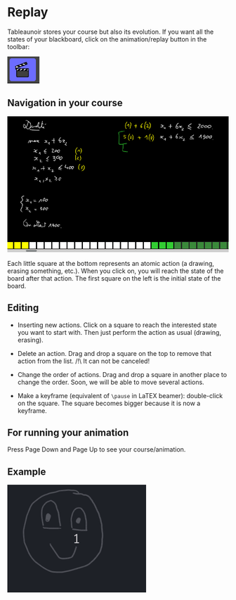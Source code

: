 # Replay

Tableaunoir stores your course but also its evolution. If you want all the states of your blackboard, click on the animation/replay button in the toolbar:

![buttonReplay](img/buttonReplay.png)


## Navigation in your course

![buttonReplay](img/screenshotAnimationMode.png)


Each little square at the bottom represents an atomic action (a drawing, erasing something, etc.). When you click on, you will reach the state of the board after that action. The first square on the left is the initial state of the board.


## Editing

- Inserting new actions. Click on a square to reach the interested state you want to start with. Then just perform the action as usual (drawing, erasing).

- Delete an action. Drag and drop a square on the top to remove that action from the list. /!\ It can not be canceled!

- Change the order of actions. Drag and drop a square in another place to change the order. Soon, we will be able to move several actions.

- Make a keyframe (equivalent of `\pause` in LaTEX beamer): double-click on the square. The square becomes bigger because it is now a keyframe.


## For running your animation

Press Page Down and Page Up to see your course/animation.

## Example

![buttonReplay](img/myfirstanimation.gif)
